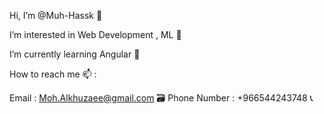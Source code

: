 
 Hi, I’m @Muh-Hassk 👋

 I’m interested in Web Development , ML 👀

 I’m currently learning Angular 🔋

 How to reach me 📫 :

Email : Moh.Alkhuzaee@gmail.com 🗃️
Phone Number : +966544243748 📞
<!--
**Muh-Hassk/Muh-Hassk** is a ✨ _special_ ✨ repository because its `README.md` (this file) appears on your GitHub profile.

Here are some ideas to get you started:

- 🔭 I’m currently working on ...
- 🌱 I’m currently learning ...
- 👯 I’m looking to collaborate on ...
- 🤔 I’m looking for help with ...
- 💬 Ask me about ...
- 📫 How to reach me: ...
- 😄 Pronouns: ...
- ⚡ Fun fact: ...
-->
